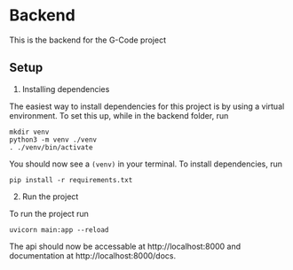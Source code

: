 # Backend

This is the backend for the G-Code project

## Setup

1. Installing dependencies

The easiest way to install dependencies for this project is by using a virtual environment. To set this up, while in the backend folder, run
```
mkdir venv
python3 -m venv ./venv
. ./venv/bin/activate
```
You should now see a `(venv)` in your terminal. To install dependencies, run
```
pip install -r requirements.txt
```
2. Run the project

To run the project run
```
uvicorn main:app --reload
```
The api should now be accessable at http://localhost:8000 and documentation at http://localhost:8000/docs.